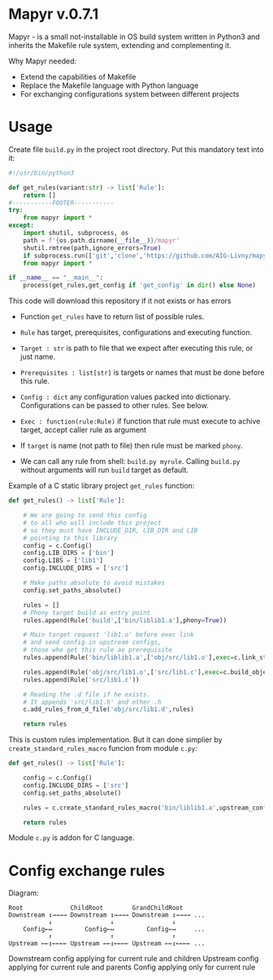 # Mapyr v.0.7.1

Mapyr - is a small not-installable in OS build system written in Python3 and inherits the Makefile rule system, extending and complementing it.

Why Mapyr needed:
 - Extend the capabilities of Makefile
 - Replace the Makefile language with Python language
 - For exchanging configurations system between different projects

# Usage
Create file `build.py` in the project root directory. Put this mandatory text into it:
```python
#!/usr/bin/python3

def get_rules(variant:str) -> list['Rule']:
    return []
#-----------FOOTER-----------
try:
    from mapyr import *
except:
    import shutil, subprocess, os
    path = f'{os.path.dirname(__file__)}/mapyr'
    shutil.rmtree(path,ignore_errors=True)
    if subprocess.run(['git','clone','https://github.com/AIG-Livny/mapyr.git',path]).returncode: exit()
    from mapyr import *

if __name__ == "__main__":
    process(get_rules,get_config if 'get_config' in dir() else None)
```
This code will download this repository if it not exists or has errors

- Function `get_rules` have to return list of possible rules.

- `Rule` has target, prerequisites, configurations and executing function.

- `Target : str` is path to file that we expect after executing this rule, or just name.

- `Prerequisites : list[str]` is targets or names that must be done before this rule.

- `Config : dict` any configuration values packed into dictionary. Configurations can be passed to other rules. See below.

- `Exec : function(rule:Rule)` if function that rule must execute to achive target, accept caller rule as argument

- If `target` is name (not path to file) then rule must be marked `phony`.

- We can call any rule from shell: `build.py myrule`. Calling `build.py` without arguments will run `build` target as default.


Example of a C static library project `get_rules` function:

```python
def get_rules() -> list['Rule']:

    # We are going to send this config
    # to all who will include this project
    # so they must have INCLUDE_DIR, LIB_DIR and LIB
    # pointing to this library
    config = c.Config()
    config.LIB_DIRS = ['bin']
    config.LIBS = ['lib1']
    config.INCLUDE_DIRS = ['src']

    # Make paths absolute to avoid mistakes
    config.set_paths_absolute()

    rules = []
    # Phony target build as entry point
    rules.append(Rule('build',['bin/liblib1.a'],phony=True))

    # Main target request 'lib1.o' before exec link
    # and send config in upstream configs,
    # those who get this rule as prerequisite
    rules.append(Rule('bin/liblib1.a',['obj/src/lib1.o'],exec=c.link_static,upstream_config=config.__dict__))

    rules.append(Rule('obj/src/lib1.o',['src/lib1.c'],exec=c.build_object,config=config.__dict__))
    rules.append(Rule('src/lib1.c'))

    # Reading the .d file if he exists.
    # It appends 'src/lib1.h' and other .h
    c.add_rules_from_d_file('obj/src/lib1.d',rules)

    return rules
```
This is custom rules implementation. But it can done simplier by `create_standard_rules_macro` funcion from module `c.py`:
```python
def get_rules() -> list['Rule']:

    config = c.Config()
    config.INCLUDE_DIRS = ['src']
    config.set_paths_absolute()

    rules = c.create_standard_rules_macro('bin/liblib1.a',upstream_config=config)

    return rules
```

Module `c.py` is addon for C language.

# Config exchange rules
Diagram:
```
Root             ChildRoot        GrandChildRoot
Downstream ↧→→→→ Downstream ↧→→→→ Downstream ↧→→→→ ...
           ↓                ↓                ↓
    Config←↤         Config←↤         Config←↤     ...
           ↑                ↑                ↑
Upstream ←←↥←←←← Upstream ←←↥←←←← Upstream ←←↥←←←← ...
```

Downstream config applying for current rule and children
Upstream config applying for current rule and parents
Config applying only for current rule